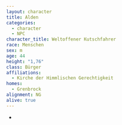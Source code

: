 ```yaml
---
layout: character
title: Alden
categories:
  - character
  - NPC
character_title: Weltoffener Kutschfahrer
race: Menschen
sex: m
age: 44
height: "1,76"
class: Bürger
affiliations:
  - Kirche der Himmlischen Gerechtigkeit
homes:
  - Grenbrock
alignment: NG
alive: true
---
```


-